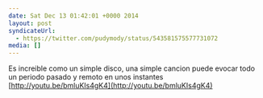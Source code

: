 ```yaml
---
date: Sat Dec 13 01:42:01 +0000 2014
layout: post
syndicateUrl:
  - https://twitter.com/pudymody/status/543581575577731072
media: []
---
```

Es increible como un simple disco, una simple cancion puede evocar todo un periodo pasado y remoto en unos instantes [http://youtu.be/bmluKIs4gK4](http://youtu.be/bmluKIs4gK4)


